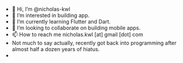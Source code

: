 - 👋 Hi, I’m @nicholas-kwl
- 👀 I’m interested in building app.
- 🌱 I’m currently learning Flutter and Dart.
- 💞️ I’m looking to collaborate on building mobile apps.
- 📫 How to reach me nicholas.kwl [at] gmail [dot] com
- Not much to say actually, recently got back into programming after almost half a dozen years of hiatus.
- 
<!---
nicholas-kwl/nicholas-kwl is a ✨ special ✨ repository because its `README.md` (this file) appears on your GitHub profile.
You can click the Preview link to take a look at your changes.
--->
